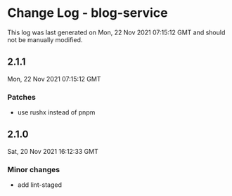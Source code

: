 # Change Log - blog-service

This log was last generated on Mon, 22 Nov 2021 07:15:12 GMT and should not be manually modified.

## 2.1.1
Mon, 22 Nov 2021 07:15:12 GMT

### Patches

- use rushx instead of pnpm

## 2.1.0
Sat, 20 Nov 2021 16:12:33 GMT

### Minor changes

- add lint-staged

